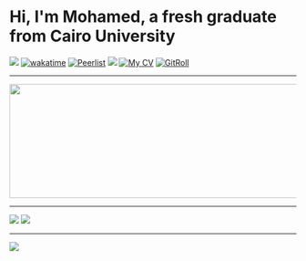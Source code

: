 # Hi, I'm Mohamed, a fresh graduate from Cairo University

[![](https://visitcount.itsvg.in/api?id=MH0386&label=Profile%20Views&color=12&icon=0&pretty=true)](https://visitcount.itsvg.in/analytics/MH0386)
[![wakatime](https://wakatime.com/badge/user/e4d8d817-59ad-4a5a-8eb5-e35ff92d6626.svg)](https://wakatime.com/@MH0386)
[![Peerlist](https://img.shields.io/badge/Peerlist-gray)](https://peerlist.io/mh0386)
[![](https://www.codewars.com/users/MH0386/badges/micro)](https://www.codewars.com/users/MH0386)
[![My CV](https://img.shields.io/badge/My%20CV-My%20CV)](https://github.com/MH0386/MH0386/blob/main/resume.pdf)
[![GitRoll](https://img.shields.io/badge/GitRoll-blue)](https://gitroll.io/profile/uZb4MEBrxYReBqPwHa4MWRdtFmg03)

---

<a href="https://github.com/devxb/gitanimals">
  <img
    src="https://render.gitanimals.org/lines/MH0386?pet-id=655173833356605893"
    width="800"
    height="200"
  />
</a>

---

![](https://github-readme-stats.vercel.app/api?username=MH0386&theme=github_dark&show_icons=true&hide_border=true&include_all_commits=true&count_private=true&&show=reviews,discussions_started,discussions_answered,prs_merged,prs_merged_percentage)
![](https://github-readme-activity-graph.vercel.app/graph?username=MH0386&radius=16&theme=react&area=true&order=5)

---

![](https://wakatime.com/share/@MH0386/3a81e9d2-c6fa-4402-82fd-dd0b84107d5a.svg)
